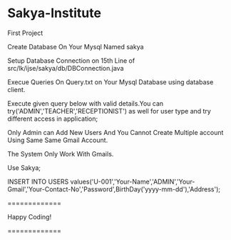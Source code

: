# Sakya-Institute
First Project

Create Database On Your Mysql Named sakya

Setup Database Connection on 15th Line of src/lk/ijse/sakya/db/DBConnection.java

Execue Queries On Query.txt on Your Mysql Database using database client.

Execute given query below with valid details.You can try('ADMIN','TEACHER','RECEPTIONIST') as well for user type and try different access in application;

Only Admin can Add New Users And You Cannot Create Multiple account Using Same Same Gmail Account.

The System Only Work With Gmails.

Use Sakya;

INSERT INTO USERS values('U-001','Your-Name','ADMIN','Your-Gmail','Your-Contact-No','Password',BirthDay('yyyy-mm-dd'),'Address');


=============

Happy Coding!

=============
